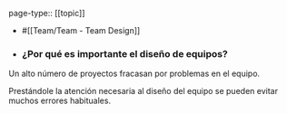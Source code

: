 page-type:: [[topic]]

- #[[Team/Team - Team Design]]

- ### ¿Por qué es importante el diseño de equipos?

Un alto número de proyectos fracasan por problemas en el equipo.

Prestándole la atención necesaria al diseño del equipo se pueden evitar muchos errores habituales.



